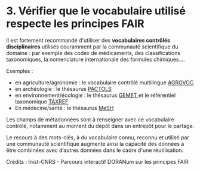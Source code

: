 # 3. Vérifier que le vocabulaire utilisé respecte les principes FAIR

Il est fortement recommandé d'utiliser des **vocabulaires contrôlés disciplinaires** utilisés couramment par la communauté scientifique du domaine : par exemple des codex de médicaments, des classifications taxonomiques, la nomenclature internationale des formules chimiques....

Exemples :

* en agriculture/agronomie : le vocabulaire contrôlé multilingue [AGROVOC](http://www.fao.org/agrovoc/fr/search)
* en archéologie : le thésaurus [PACTOLS](https://pactols.frantiq.fr/opentheso/)
* en environnement/écologie : le thésaurus [GEMET ](https://www.eionet.europa.eu/gemet/en/themes/)et le référentiel taxonomique [TAXREF](https://inpn.mnhn.fr/programme/referentiel-taxonomique-taxref)
* En médecine/santé : le thésaurus [MeSH](http://mesh.inserm.fr/FrenchMesh/)

Les champs de métadonnées sont à renseigner avec ce vocabulaire contrôlé, notamment au moment du dépôt dans un entrepôt pour le partage.

Le recours à des mots-clés, à du vocabulaire connu, reconnu et utilisé par une communauté scientifique augmente ainsi la capacité des données à être combinées avec d’autres données dans le cadre d'une réutilisation.

Crédits : Inist-CNRS - Parcours interactif DORANum sur les principes FAIR
